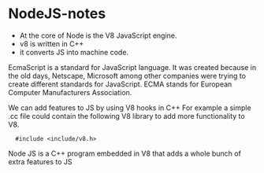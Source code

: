 # NodeJS-notes

- At the core of Node is the V8 JavaScript engine.
- v8 is written in C++
- it converts JS into machine code.

EcmaScript is a standard for JavaScript language.
It was created because in the old days, Netscape, Microsoft among other companies were trying to create different standards for JavaScript.
ECMA stands for European Computer Manufacturers Association.

We can add features to JS by using V8 hooks in C++
For example a simple .cc file could contain the following V8 library to add more functionality to V8. 
```
  #include <include/v8.h>
```

Node JS is a C++ program embedded in V8 that adds a whole bunch of extra features to JS

